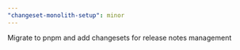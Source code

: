 ```yaml
---
"changeset-monolith-setup": minor
---
```


Migrate to pnpm and add changesets for release notes management
